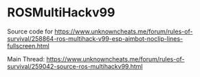 # ROSMultiHackv99
Source code for https://www.unknowncheats.me/forum/rules-of-survival/258864-ros-multihack-v99-esp-aimbot-noclip-lines-fullscreen.html

Main Thread: https://www.unknowncheats.me/forum/rules-of-survival/259042-source-ros-multihackv99.html